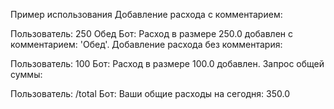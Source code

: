 Пример использования
Добавление расхода с комментарием:

Пользователь: 250 Обед
Бот: Расход в размере 250.0 добавлен с комментарием: 'Обед'.
Добавление расхода без комментария:

Пользователь: 100
Бот: Расход в размере 100.0 добавлен.
Запрос общей суммы:

Пользователь: /total
Бот: Ваши общие расходы на сегодня: 350.0
